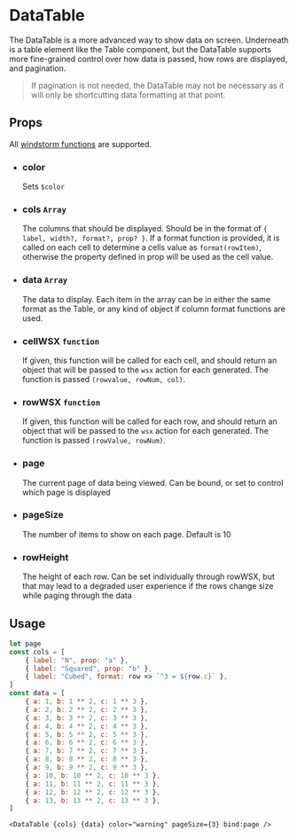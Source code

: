 # DataTable

The DataTable is a more advanced way to show data on screen. Underneath is
a table element like the Table component, but the DataTable supports
more fine-grained control over how data is passed, how rows are displayed,
and pagination.

> If pagination is not needed, the DataTable may not be necessary as it will
> only be shortcutting data formatting at that point.

## Props
All [windstorm functions](https://axel669.github.io/lib.windstorm/#css-shorthands)
are supported.

- ### color
    Sets `$color`
- ### cols `Array`
    The columns that should be displayed. Should be in the format of
    `{ label, width?, format?, prop? }`. If a format function is provided,
    it is called on each cell to determine a cells value as
    `format(rowItem)`, otherwise the property defined in prop will be used
    as the cell value.
- ### data `Array`
    The data to display. Each item in the array can be in either the same
    format as the Table, or any kind of object if column format functions
    are used.
- ### cellWSX `function`
    If given, this function will be called for each cell, and should return
    an object that will be passed to the `wsx` action for each <td>
    generated. The function is passed `(rowvalue, rowNum, col)`.
- ### rowWSX `function`
    If given, this function will be called for each row, and should return
    an object that will be passed to the `wsx` action for each <tr>
    generated. The function is passed `(rowValue, rowNum)`.
- ### page
    The current page of data being viewed. Can be bound, or set to control
    which page is displayed
- ### pageSize
    The number of items to show on each page. Default is 10
- ### rowHeight
    The height of each row. Can be set individually through rowWSX, but
    that may lead to a degraded user experience if the rows change size
    while paging through the data

## Usage
```js
let page
const cols = [
    { label: "N", prop: "a" },
    { label: "Squared", prop: "b" },
    { label: "Cubed", format: row => `^3 = ${row.c}` },
]
const data = [
    { a: 1, b: 1 ** 2, c: 1 ** 3 },
    { a: 2, b: 2 ** 2, c: 2 ** 3 },
    { a: 3, b: 3 ** 2, c: 3 ** 3 },
    { a: 4, b: 4 ** 2, c: 4 ** 3 },
    { a: 5, b: 5 ** 2, c: 5 ** 3 },
    { a: 6, b: 6 ** 2, c: 6 ** 3 },
    { a: 7, b: 7 ** 2, c: 7 ** 3 },
    { a: 8, b: 8 ** 2, c: 8 ** 3 },
    { a: 9, b: 9 ** 2, c: 9 ** 3 },
    { a: 10, b: 10 ** 2, c: 10 ** 3 },
    { a: 11, b: 11 ** 2, c: 11 ** 3 },
    { a: 12, b: 12 ** 2, c: 12 ** 3 },
    { a: 13, b: 13 ** 2, c: 13 ** 3 },
]
```
```svelte
<DataTable {cols} {data} color="warning" pageSize={3} bind:page />
```
